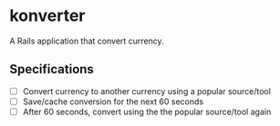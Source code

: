 # konverter

A Rails application that convert currency.

## Specifications
- [ ] Convert currency to another currency using a popular source/tool
- [ ] Save/cache conversion for the next 60 seconds
- [ ] After 60 seconds, convert using the the popular source/tool again
